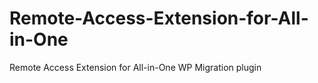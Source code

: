 # Remote-Access-Extension-for-All-in-One
Remote Access Extension for All-in-One WP Migration plugin

